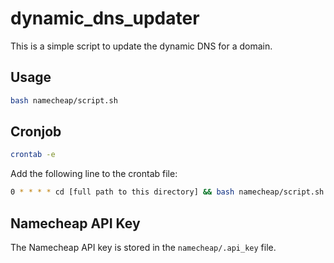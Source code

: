 # dynamic_dns_updater

This is a simple script to update the dynamic DNS for a domain.

## Usage

```bash
bash namecheap/script.sh
```

## Cronjob

```bash
crontab -e
```

Add the following line to the crontab file:

```bash
0 * * * * cd [full path to this directory] && bash namecheap/script.sh
```

## Namecheap API Key

The Namecheap API key is stored in the `namecheap/.api_key` file.
